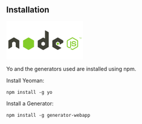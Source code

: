 ##  Installation

<img src="../resources/nodejs.png" alt="nodejs" style="width: 40%;"/>

Yo and the generators used are installed using npm.

Install Yeoman:

    npm install -g yo

Install a Generator:

    npm install -g generator-webapp
